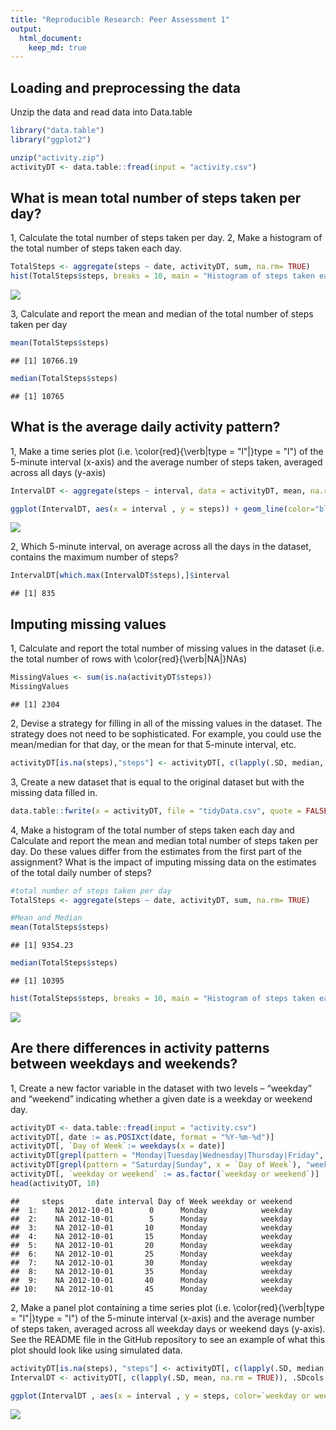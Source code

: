 ```yaml
---
title: "Reproducible Research: Peer Assessment 1"
output: 
  html_document:
    keep_md: true
---
```



## Loading and preprocessing the data
Unzip the data and read data into Data.table


```r
library("data.table")
library("ggplot2")

unzip("activity.zip")
activityDT <- data.table::fread(input = "activity.csv")
```


## What is mean total number of steps taken per day?
1, Calculate the total number of steps taken per day. 
2, Make a histogram of the total number of steps taken each day. 



```r
TotalSteps <- aggregate(steps ~ date, activityDT, sum, na.rm= TRUE)
hist(TotalSteps$steps, breaks = 10, main = "Histogram of steps taken each day", xlab = "Total steps")
```

![](PA1_template_files/figure-html/unnamed-chunk-2-1.png)<!-- -->

3, Calculate and report the mean and median of the total number of steps taken per day


```r
mean(TotalSteps$steps)
```

```
## [1] 10766.19
```

```r
median(TotalSteps$steps)
```

```
## [1] 10765
```


## What is the average daily activity pattern?
1, Make a time series plot (i.e. \color{red}{\verb|type = "l"|}type = "l") of the 5-minute interval (x-axis) and the average number of steps taken, averaged across all days (y-axis)


```r
IntervalDT <- aggregate(steps ~ interval, data = activityDT, mean, na.rm=TRUE)

ggplot(IntervalDT, aes(x = interval , y = steps)) + geom_line(color="blue", size=1) + labs(title = "Avg. Daily Steps", x = "Interval", y = "Avg. Steps per day")
```

![](PA1_template_files/figure-html/unnamed-chunk-4-1.png)<!-- -->

2, Which 5-minute interval, on average across all the days in the dataset, contains the maximum number of steps?


```r
IntervalDT[which.max(IntervalDT$steps),]$interval
```

```
## [1] 835
```


## Imputing missing values

1, Calculate and report the total number of missing values in the dataset (i.e. the total number of rows with \color{red}{\verb|NA|}NAs)


```r
MissingValues <- sum(is.na(activityDT$steps))
MissingValues
```

```
## [1] 2304
```

2, Devise a strategy for filling in all of the missing values in the dataset. The strategy does not need to be sophisticated. For example, you could use the mean/median for that day, or the mean for that 5-minute interval, etc.


```r
activityDT[is.na(steps),"steps"] <- activityDT[, c(lapply(.SD, median, na.rm = TRUE)), .SDcols = c("steps")]
```

3, Create a new dataset that is equal to the original dataset but with the missing data filled in.


```r
data.table::fwrite(x = activityDT, file = "tidyData.csv", quote = FALSE)
```

4, Make a histogram of the total number of steps taken each day and Calculate and report the mean and median total number of steps taken per day. Do these values differ from the estimates from the first part of the assignment? What is the impact of imputing missing data on the estimates of the total daily number of steps?


```r
#total number of steps taken per day
TotalSteps <- aggregate(steps ~ date, activityDT, sum, na.rm= TRUE)

#Mean and Median
mean(TotalSteps$steps)
```

```
## [1] 9354.23
```

```r
median(TotalSteps$steps)
```

```
## [1] 10395
```

```r
hist(TotalSteps$steps, breaks = 10, main = "Histogram of steps taken each day", xlab = "Total steps")
```

![](PA1_template_files/figure-html/unnamed-chunk-9-1.png)<!-- -->


## Are there differences in activity patterns between weekdays and weekends?
1, Create a new factor variable in the dataset with two levels – “weekday” and “weekend” indicating whether a given date is a weekday or weekend day.


```r
activityDT <- data.table::fread(input = "activity.csv")
activityDT[, date := as.POSIXct(date, format = "%Y-%m-%d")]
activityDT[, `Day of Week`:= weekdays(x = date)]
activityDT[grepl(pattern = "Monday|Tuesday|Wednesday|Thursday|Friday", x = `Day of Week`), "weekday or weekend"] <- "weekday"
activityDT[grepl(pattern = "Saturday|Sunday", x = `Day of Week`), "weekday or weekend"] <- "weekend"
activityDT[, `weekday or weekend` := as.factor(`weekday or weekend`)]
head(activityDT, 10)
```

```
##     steps       date interval Day of Week weekday or weekend
##  1:    NA 2012-10-01        0      Monday            weekday
##  2:    NA 2012-10-01        5      Monday            weekday
##  3:    NA 2012-10-01       10      Monday            weekday
##  4:    NA 2012-10-01       15      Monday            weekday
##  5:    NA 2012-10-01       20      Monday            weekday
##  6:    NA 2012-10-01       25      Monday            weekday
##  7:    NA 2012-10-01       30      Monday            weekday
##  8:    NA 2012-10-01       35      Monday            weekday
##  9:    NA 2012-10-01       40      Monday            weekday
## 10:    NA 2012-10-01       45      Monday            weekday
```

2, Make a panel plot containing a time series plot (i.e. \color{red}{\verb|type = "l"|}type = "l") of the 5-minute interval (x-axis) and the average number of steps taken, averaged across all weekday days or weekend days (y-axis). See the README file in the GitHub repository to see an example of what this plot should look like using simulated data.


```r
activityDT[is.na(steps), "steps"] <- activityDT[, c(lapply(.SD, median, na.rm = TRUE)), .SDcols = c("steps")]
IntervalDT <- activityDT[, c(lapply(.SD, mean, na.rm = TRUE)), .SDcols = c("steps"), by = .(interval, `weekday or weekend`)] 

ggplot(IntervalDT , aes(x = interval , y = steps, color=`weekday or weekend`)) + geom_line() + labs(title = "Avg. Daily Steps by Weektype", x = "Interval", y = "No. of Steps") + facet_wrap(~`weekday or weekend` , ncol = 1, nrow=2)
```

![](PA1_template_files/figure-html/unnamed-chunk-11-1.png)<!-- -->


